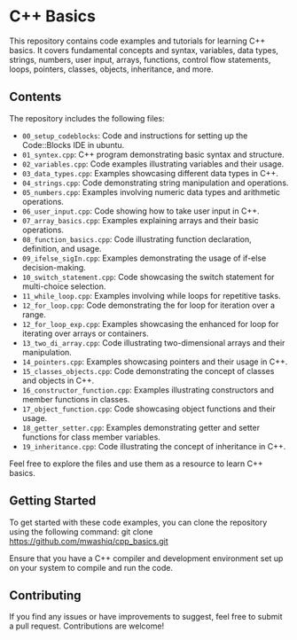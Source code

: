 # C++ Basics

This repository contains code examples and tutorials for learning C++ basics. It covers fundamental concepts and syntax, variables, data types, strings, numbers, user input, arrays, functions, control flow statements, loops, pointers, classes, objects, inheritance, and more.

## Contents

The repository includes the following files:

- `00_setup_codeblocks`: Code and instructions for setting up the Code::Blocks IDE in ubuntu.
- `01_syntex.cpp`: C++ program demonstrating basic syntax and structure.
- `02_variables.cpp`: Code examples illustrating variables and their usage.
- `03_data_types.cpp`: Examples showcasing different data types in C++.
- `04_strings.cpp`: Code demonstrating string manipulation and operations.
- `05_numbers.cpp`: Examples involving numeric data types and arithmetic operations.
- `06_user_input.cpp`: Code showing how to take user input in C++.
- `07_array_basics.cpp`: Examples explaining arrays and their basic operations.
- `08_function_basics.cpp`: Code illustrating function declaration, definition, and usage.
- `09_ifelse_sigIn.cpp`: Examples demonstrating the usage of if-else decision-making.
- `10_switch_statement.cpp`: Code showcasing the switch statement for multi-choice selection.
- `11_while_loop.cpp`: Examples involving while loops for repetitive tasks.
- `12_for_loop.cpp`: Code demonstrating the for loop for iteration over a range.
- `12_for_loop_exp.cpp`: Examples showcasing the enhanced for loop for iterating over arrays or containers.
- `13_two_di_array.cpp`: Code illustrating two-dimensional arrays and their manipulation.
- `14_pointers.cpp`: Examples showcasing pointers and their usage in C++.
- `15_classes_objects.cpp`: Code demonstrating the concept of classes and objects in C++.
- `16_constructor_function.cpp`: Examples illustrating constructors and member functions in classes.
- `17_object_function.cpp`: Code showcasing object functions and their usage.
- `18_getter_setter.cpp`: Examples demonstrating getter and setter functions for class member variables.
- `19_inheritance.cpp`: Code illustrating the concept of inheritance in C++.

Feel free to explore the files and use them as a resource to learn C++ basics.

## Getting Started

To get started with these code examples, you can clone the repository using the following command:
git clone https://github.com/mwashiq/cpp_basics.git


Ensure that you have a C++ compiler and development environment set up on your system to compile and run the code.

## Contributing

If you find any issues or have improvements to suggest, feel free to submit a pull request. Contributions are welcome!
